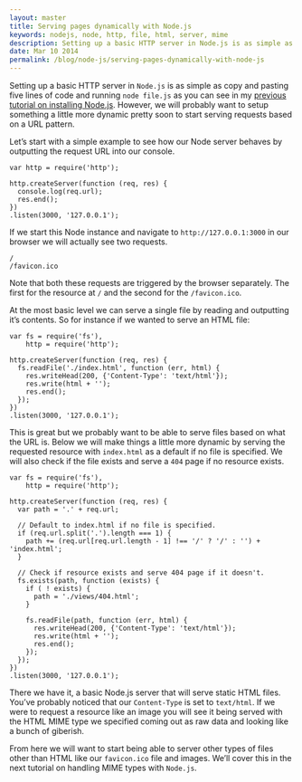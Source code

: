 ```yaml
---
layout: master
title: Serving pages dynamically with Node.js
keywords: nodejs, node, http, file, html, server, mime
description: Setting up a basic HTTP server in Node.js is as simple as copy and pasting five lines of code. However if we will want to create something more appropriate for websites and handle our pages more dynamically.
date: Mar 10 2014
permalink: /blog/node-js/serving-pages-dynamically-with-node-js
---
```


Setting up a basic HTTP server in `Node.js` is as simple as copy and pasting five lines of code and running `node file.js` as you can see in my [previous tutorial on installing Node.js](/blog/nginx/installing-node-js-with-nginx-proxy). However, we will probably want to setup something a little more dynamic pretty soon to start serving requests based on a URL pattern.

Let’s start with a simple example to see how our Node server behaves by outputting the request URL into our console.

~~~
var http = require('http');

http.createServer(function (req, res) {
  console.log(req.url);
  res.end();
})
.listen(3000, '127.0.0.1');
~~~

If we start this Node instance and navigate to `http://127.0.0.1:3000` in our browser we will actually see two requests.

~~~
/
/favicon.ico
~~~

Note that both these requests are triggered by the browser separately. The first for the resource at `/` and the second for the `/favicon.ico`.

At the most basic level we can serve a single file by reading and outputting it’s contents. So for instance if we wanted to serve an HTML file:

~~~
var fs = require('fs'),
    http = require('http');

http.createServer(function (req, res) {
  fs.readFile('./index.html', function (err, html) {
    res.writeHead(200, {'Content-Type': 'text/html'});
    res.write(html + '');  
    res.end();
  });
})
.listen(3000, '127.0.0.1');
~~~

This is great but we probably want to be able to serve files based on what the URL is. Below we will make things a little more dynamic by serving the requested resource with `index.html` as a default if no file is specified. We will also check if the file exists and serve a `404` page if no resource exists.

~~~
var fs = require('fs'),
    http = require('http');

http.createServer(function (req, res) {
  var path = '.' + req.url;

  // Default to index.html if no file is specified.
  if (req.url.split('.').length === 1) {
    path += (req.url[req.url.length - 1] !== '/' ? '/' : '') + 'index.html';
  }

  // Check if resource exists and serve 404 page if it doesn't.
  fs.exists(path, function (exists) {
    if ( ! exists) {
      path = './views/404.html';
    }
    
    fs.readFile(path, function (err, html) {
      res.writeHead(200, {'Content-Type': 'text/html'});
      res.write(html + '');  
      res.end();
    });
  });
})
.listen(3000, '127.0.0.1');
~~~

There we have it, a basic Node.js server that will serve static HTML files. You’ve probably noticed that our `Content-Type` is set to `text/html`. If we were to request a resource like an image you will see it being served with the HTML MIME type we specified coming out as raw data and looking like a bunch of giberish.

From here we will want to start being able to server other types of files other than HTML like our `favicon.ico` file and images. We’ll cover this in the next tutorial on handling MIME types with `Node.js`.